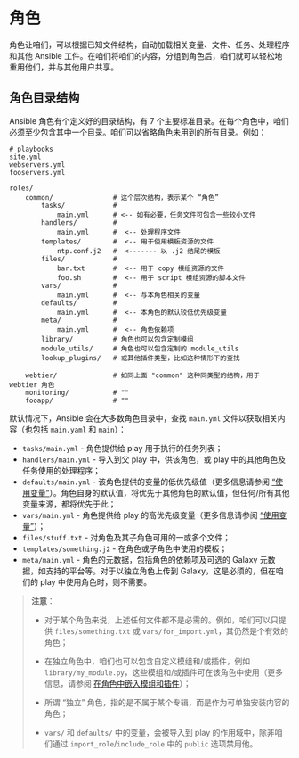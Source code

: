 # 角色

角色让咱们，可以根据已知文件结构，自动加载相关变量、文件、任务、处理程序和其他 Ansible 工件。在咱们将咱们的内容，分组到角色后，咱们就可以轻松地重用他们，并与其他用户共享。

## 角色目录结构

Ansible 角色有个定义好的目录结构，有 7 个主要标准目录。在每个角色中，咱们必须至少包含其中一个目录。咱们可以省略角色未用到的所有目录。例如：

```console
# playbooks
site.yml
webservers.yml
fooservers.yml
```

```console
roles/
    common/               # 这个层次结构，表示某个 “角色”
        tasks/            #
            main.yml      # <-- 如有必要，任务文件可包含一些较小文件
        handlers/         #
            main.yml      #  <-- 处理程序文件
        templates/        #  <-- 用于使用模板资源的文件
            ntp.conf.j2   #  <------- 以 .j2 结尾的模板
        files/            #
            bar.txt       #  <-- 用于 copy 模组资源的文件
            foo.sh        #  <-- 用于 script 模组资源的脚本文件
        vars/             #
            main.yml      #  <-- 与本角色相关的变量
        defaults/         #
            main.yml      #  <-- 本角色的默认较低优先级变量
        meta/             #
            main.yml      #  <-- 角色依赖项
        library/          # 角色也可以包含定制模组
        module_utils/     # 角色也可以包含定制的 module_utils
        lookup_plugins/   # 或其他插件类型，比如这种情形下的查找

    webtier/              # 如同上面 "common" 这种同类型的结构，用于 webtier 角色
    monitoring/           # ""
    fooapp/               # ""
```

默认情况下，Ansible 会在大多数角色目录中，查找 `main.yml` 文件以获取相关内容（也包括 `main.yaml` 和 `main`）：

- `tasks/main.yml` - 角色提供给 play 用于执行的任务列表；
- `handlers/main.yml` - 导入到父 play 中，供该角色，或 play 中的其他角色及任务使用的处理程序；
- `defaults/main.yml` - 该角色提供的变量的低优先级值（更多信息请参阅 [“使用变量”](vars.md)）。角色自身的默认值，将优先于其他角色的默认值，但任何/所有其他变量来源，都将优先于此；
- `vars/main.yml` - 角色提供给 play 的高优先级变量（更多信息请参阅 [“使用变量”](vars.md)）；
- `files/stuff.txt` - 对角色及其子角色可用的一或多个文件；
- `templates/something.j2` - 在角色或子角色中使用的模板；
- `meta/main.yml` - 角色的元数据，包括角色的依赖项及可选的 Galaxy 元数据，如支持的平台等。对于以独立角色上传到 Galaxy，这是必须的，但在咱们的 play 中使用角色时，则不需要。


> **注意**：
>
> - 对于某个角色来说，上述任何文件都不是必需的。例如，咱们可以只提供 `files/something.txt` 或 `vars/for_import.yml`，其仍然是个有效的角色；
>
> - 在独立角色中，咱们也可以包含自定义模组和/或插件，例如 `library/my_module.py`，这些模组和/或插件可在该角色中使用（更多信息，请参阅 [在角色中嵌入模组和插件](#在角色中嵌入模组和插件)）；
>
> - 所谓 “独立” 角色，指的是不属于某个专辑，而是作为可单独安装内容的角色；
>
> - `vars/` 和 `defaults/` 中的变量，会被导入到 play 的作用域中，除非咱们通过 `import_role`/`include_role` 中的 `public` 选项禁用他。

